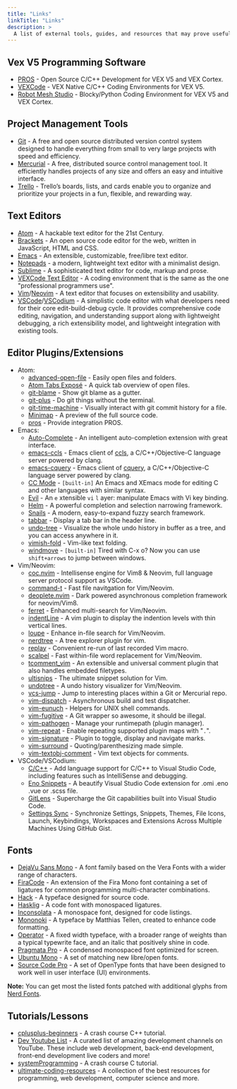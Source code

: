 ```yaml
---
title: "Links"
linkTitle: "Links"
description: >
  A list of external tools, guides, and resources that may prove useful.
---
```


## Vex V5 Programming Software

- [PROS](https://pros.cs.purdue.edu/v5/) - Open Source C/C++ Development for VEX V5 and VEX Cortex.
- [VEXCode](https://www.vexrobotics.com/vexcode) - VEX Native C/C++ Coding Environments for VEX V5.
- [Robot Mesh Studio](https://docs.robotmesh.com/) - Blocky/Python Coding Environment for VEX V5 and VEX Cortex.

## Project Management Tools
- [Git](https://git-scm.com/) - A free and open source distributed version control system designed to handle everything from small to very large projects with speed and efficiency.
- [Mercurial](https://www.mercurial-scm.org/) - A free, distributed source control management tool. It efficiently handles projects of any size and offers an easy and intuitive interface.
- [Trello](https://trello.com/en-US) - Trello’s boards, lists, and cards enable you to organize and prioritize your projects in a fun, flexible, and rewarding way.

## Text Editors
- [Atom](https://atom.io/) - A hackable text editor for the 21st Century.
- [Brackets](https://github.com/adobe/brackets) - An open source code editor for the web, written in JavaScript, HTML and CSS.
- [Emacs](https://www.gnu.org/software/emacs/) - An extensible, customizable, free/libre text editor.
- [Notepads](https://github.com/JasonStein/Notepads) - a modern, lightweight text editor with a minimalist design.
- [Sublime](https://www.sublimetext.com/) - A sophisticated text editor for code, markup and prose.
- [VEXCode Text Editor](https://www.vexrobotics.com/vexcode-text) - A coding environment that is the same as the one "professional programmers use".
- [Vim](https://github.com/vim/vim)/[Neovim](https://neovim.io/) - A text editor that focuses on extensibility and usability.
- [VSCode](https://code.visualstudio.com/)/[VSCodium](https://vscodium.com/) - A simplistic code editor with what developers need for their core edit-build-debug cycle. It provides comprehensive code editing, navigation, and understanding support along with lightweight debugging, a rich extensibility model, and lightweight integration with existing tools.

## Editor Plugins/Extensions
- Atom:
  - [advanced-open-file](https://atom.io/packages/advanced-open-file) - Easily open files and folders.
  - [Atom Tabs Exposé](https://atom.io/packages/expose) - A quick tab overview of open files.
  - [git-blame](https://atom.io/packages/blame) - Show git blame as a gutter.
  - [git-plus](https://atom.io/packages/git-plus) - Do git things without the terminal.
  - [git-time-machine](https://atom.io/packages/git-time-machine) - Visually interact with git commit history for a file.
  - [Minimap](https://atom.io/packages/minimap) - A preview of the full source code.
  - [pros](https://atom.io/packages/pros) - Provide integration PROS.
- Emacs:
  - [Auto-Complete](https://github.com/auto-complete/auto-complete) - An intelligent auto-completion extension with great interface.
  - [emacs-ccls](https://github.com/MaskRay/emacs-ccls) - Emacs client of [ccls](https://github.com/MaskRay/ccls), a C/C++/Objective-C language server powered by clang.
  - [emacs-cquery](https://github.com/cquery-project/emacs-cquery) - Emacs client of [cquery](https://github.com/cquery-project/cquery), a C/C++/Objective-C language server powered by clang.
  - [CC Mode](http://cc-mode.sourceforge.net/) - `[built-in]` An Emacs and XEmacs mode for editing C and other languages with similar syntax.
  - [Evil](https://github.com/emacs-evil/evil) - An `e` xtensible `vi` `l` ayer: manipulate Emacs with Vi key binding.
  - [Helm](https://github.com/emacs-helm/helm) - A powerful completion and selection narrowing framework.
  - [Snails](https://github.com/manateelazycat/snails) - A modern, easy-to-expand fuzzy search framework.
  - [tabbar](https://github.com/dholm/tabbar) - Display a tab bar in the header line.
  - [undo-tree](https://www.emacswiki.org/emacs/UndoTree) - Visualize the whole undo history in buffer as a tree, and you can access anywhere in it.
  - [vimish-fold](https://github.com/mrkkrp/vimish-fold) - Vim-like text folding.
  - [windmove](https://www.emacswiki.org/emacs/WindMove) - `[built-in]` Tired with C-x o? Now you can use `shift+arrows` to jump between windows.
- Vim/Neovim:
  - [coc.nvim](https://github.com/neoclide/coc.nvim) - Intellisense engine for Vim8 & Neovim, full language server protocol support as VSCode.
  - [command-t](https://github.com/wincent/command-t) - Fast file navitgation for Vim/Neovim.
  - [deoplete.nvim](https://github.com/Shougo/deoplete.nvim) - Dark powered asynchronous completion framework for neovim/Vim8.
  - [ferret](https://github.com/wincent/ferret) - Enhanced multi-search for Vim/Neovim.
  - [indentLine](https://github.com/Yggdroot/indentLine) - A vim plugin to display the indention levels with thin vertical lines.
  - [loupe](https://github.com/wincent/loupe) - Enhance in-file search for Vim/Neovim.
  - [nerdtree](https://github.com/preservim/nerdtree) - A tree explorer plugin for vim.
  - [replay](https://github.com/wincent/replay) - Convenient re-run of last recorded Vim macro.
  - [scalpel](https://github.com/wincent/scalpel) - Fast within-file word replacement for Vim/Neovim.
  - [tcomment_vim](https://github.com/tomtom/tcomment_vim) - An extensible and universal comment plugin that also handles embedded filetypes.
  - [ultisnips](https://github.com/SirVer/ultisnips) - The ultimate snippet solution for Vim.
  - [undotree](https://github.com/mbbill/undotree) - A undo history visualizer for Vim/Neovim.
  - [vcs-jump](https://github.com/wincent/vcs-jump) - Jump to interesting places within a Git or Mercurial repo.
  - [vim-dispatch](https://github.com/tpope/vim-dispatch) - Asynchronous build and test dispatcher.
  - [vim-eunuch](https://github.com/tpope/vim-eunuch) - Helpers for UNIX shell commands.
  - [vim-fugitive](https://github.com/tpope/vim-fugitive) - A Git wrapper so awesome, it should be illegal.
  - [vim-pathogen](https://github.com/tpope/vim-pathogen) - Manage your runtimepath (plugin manager).
  - [vim-repeat](https://github.com/tpope/vim-repeat) - Enable repeating supported plugin maps with "`.`".
  - [vim-signature](https://github.com/kshenoy/vim-signature) - Plugin to toggle, display and navigate marks.
  - [vim-surround](https://github.com/tpope/vim-surround) - Quoting/parenthesizing made simple.
  - [vim-textobj-comment](https://github.com/glts/vim-textobj-comment) - Vim text objects for comments.
- VSCode/VSCodium:
  - [C/C++](https://marketplace.visualstudio.com/items?itemName=ms-vscode.cpptools) - Add language support for C/C++ to Visual Studio Code, including features such as IntelliSense and debugging.
  - [Eno Snippets](https://marketplace.visualstudio.com/items?itemName=Wscats.eno) - A beautify Visual Studio Code extension for .omi .eno .vue or .scss file.
  - [GitLens](https://marketplace.visualstudio.com/items?itemName=eamodio.gitlens) - Supercharge the Git capabilities built into Visual Studio Code.
  - [Settings Sync](https://marketplace.visualstudio.com/items?itemName=Shan.code-settings-sync) - Synchronize Settings, Snippets, Themes, File Icons, Launch, Keybindings, Workspaces and Extensions Across Multiple Machines Using GitHub Gist.

## Fonts
- [DejaVu Sans Mono](https://dejavu-fonts.github.io/) - A font family based on the Vera Fonts with a wider range of characters.
- [FiraCode](https://github.com/tonsky/FiraCode) - An extension of the Fira Mono font containing a set of ligatures for common programming multi-character combinations.
- [Hack](https://sourcefoundry.org/hack/) - A typeface designed for source code.
- [Hasklig](https://github.com/i-tu/Hasklig) - A code font with monospaced ligatures.
- [Inconsolata](https://github.com/googlefonts/Inconsolata) - A monospace font, designed for code listings.
- [Mononoki](https://madmalik.github.io/mononoki/) - A typeface by Matthias Tellen, created to enhance code formatting.
- [Operator](https://www.typography.com/blog/introducing-operator) - A fixed width typeface, with a broader range of weights than a typical typewrite face, and an italic that positively shine in code.
- [Pragmata Pro](https://github.com/fabrizioschiavi/pragmatapro) - A condensed monospaced font optimized for screen.
- [Ubuntu Mono](https://fonts.google.com/specimen/Ubuntu+Mono?selection.family=Ubuntu+Mono) - A set of matching new libre/open fonts.
- [Source Code Pro](https://github.com/adobe-fonts/source-code-pro) - A set of OpenType fonts that have been designed to work well in user interface (UI) environments.

**Note:** You can get most the listed fonts patched with additional glyphs from [Nerd Fonts](https://github.com/ryanoasis/nerd-fonts).

## Tutorials/Lessons
- [cplusplus-beginners](https://github.com/caveofprogramming/cplusplus-beginners/wiki) - A crash course C++ tutorial.
- [Dev Youtube List](https://github.com/ErikCH/DevYouTubeList) - A curated list of amazing development channels on YouTube. These include web development, back-end development, front-end development live coders and more!
- [systemProgramming](https://github.com/angrave/SystemProgramming/wiki) - A crash course C tutorial.
- [ultimate-coding-resources](https://github.com/PizzaPokerGuy/ultimate-coding-resources) - A collection of the best resources for programming, web development, computer science and more.
